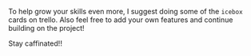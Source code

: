 To help grow your skills even more, I suggest doing some of the `icebox` cards on trello.
Also feel free to add your own features and continue building on the project!

Stay caffinated!!